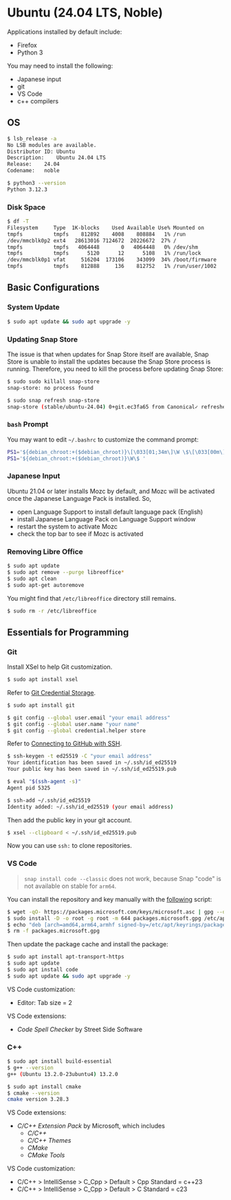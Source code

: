 # Ubuntu (24.04 LTS, Noble)

Applications installed by default include:

- Firefox
- Python 3

You may need to install the following:

- Japanese input
- git
- VS Code
- c++ compilers

## OS

```bash
$ lsb_release -a
No LSB modules are available.
Distributor ID:	Ubuntu
Description:	Ubuntu 24.04 LTS
Release:	24.04
Codename:	noble

$ python3 --version
Python 3.12.3
```

### Disk Space

```bash
$ df -T
Filesystem     Type  1K-blocks    Used Available Use% Mounted on
tmpfs          tmpfs    812892    4008    808884   1% /run
/dev/mmcblk0p2 ext4   28613016 7124672  20226672  27% /
tmpfs          tmpfs   4064448       0   4064448   0% /dev/shm
tmpfs          tmpfs      5120      12      5108   1% /run/lock
/dev/mmcblk0p1 vfat     516204  173106    343099  34% /boot/firmware
tmpfs          tmpfs    812888     136    812752   1% /run/user/1002
```

## Basic Configurations

### System Update

```bash
$ sudo apt update && sudo apt upgrade -y
```

### Updating Snap Store

The issue is that when updates for Snap Store itself are available, Snap Store is unable to install the updates because the Snap Store process is running. Therefore, you need to kill the process before updating Snap Store:

```bash
$ sudo sudo killall snap-store
snap-store: no process found

$ sudo snap refresh snap-store
snap-store (stable/ubuntu-24.04) 0+git.ec3fa65 from Canonical✓ refreshed
```

### `bash` Prompt

You may want to edit `~/.bashrc` to customize the command prompt:

```bash
PS1='${debian_chroot:+($debian_chroot)}\[\033[01;34m\]\W \$\[\033[00m\] '
PS1='${debian_chroot:+($debian_chroot)}\W\$ '
```

### Japanese Input

Ubuntu 21.04 or later installs Mozc by default, and Mozc will be activated once the Japanese Language Pack is installed. So,

- open Language Support to install default language pack (English)
- install Japanese Language Pack on Language Support window
- restart the system to activate Mozc
- check the top bar to see if Mozc is activated

### Removing Libre Office

```bash
$ sudo apt update
$ sudo apt remove --purge libreoffice*
$ sudo apt clean
$ sudo apt-get autoremove
```

You might find that `/etc/libreoffice` directory still remains.

```bash
$ sudo rm -r /etc/libreoffice
```

## Essentials for Programming

### Git

Install XSel to help Git customization.

```bash
$ sudo apt install xsel
```

Refer to [Git Credential Storage](https://git-scm.com/book/en/v2/Git-Tools-Credential-Storage).

```bash
$ sudo apt install git

$ git config --global user.email "your email address"
$ git config --global user.name "your name"
$ git config --global credential.helper store
```

Refer to [Connecting to GitHub with SSH](https://docs.github.com/en/github/authenticating-to-github/connecting-to-github-with-ssh).

```bash
$ ssh-keygen -t ed25519 -C "your email address"
Your identification has been saved in ~/.ssh/id_ed25519
Your public key has been saved in ~/.ssh/id_ed25519.pub

$ eval "$(ssh-agent -s)"
Agent pid 5325

$ ssh-add ~/.ssh/id_ed25519
Identity added: ~/.ssh/id_ed25519 (your email address)
```

Then add the public key in your git account.

```bash
$ xsel --clipboard < ~/.ssh/id_ed25519.pub
```

Now you can use `ssh:` to clone repositories.

### VS Code

> `snap install code --classic` does not work, because Snap "code" is not available on stable for `arm64`.

You can install the repository and key manually with the [following](https://code.visualstudio.com/docs/setup/linux) script:

```bash
$ wget -qO- https://packages.microsoft.com/keys/microsoft.asc | gpg --dearmor > packages.microsoft.gpg
$ sudo install -D -o root -g root -m 644 packages.microsoft.gpg /etc/apt/keyrings/packages.microsoft.gpg
$ echo "deb [arch=amd64,arm64,armhf signed-by=/etc/apt/keyrings/packages.microsoft.gpg] https://packages.microsoft.com/repos/code stable main" |sudo tee /etc/apt/sources.list.d/vscode.list > /dev/null
$ rm -f packages.microsoft.gpg
```

Then update the package cache and install the package:

```bash
$ sudo apt install apt-transport-https
$ sudo apt update
$ sudo apt install code
$ sudo apt update && sudo apt upgrade -y
```

VS Code customization:

- Editor: Tab size = 2

VS Code extensions:

- *Code Spell Checker* by Street Side Software

### C++

```bash
$ sudo apt install build-essential
$ g++ --version
g++ (Ubuntu 13.2.0-23ubuntu4) 13.2.0

$ sudo apt install cmake
$ cmake --version
cmake version 3.28.3
```

VS Code extensions:

- *C/C++ Extension Pack* by Microsoft, which includes
  - *C/C++*
  - *C/C++ Themes*
  - *CMake*
  - *CMake Tools*

VS Code customization:

- C/C++ > IntelliSense > C_Cpp > Default > Cpp Standard = c++23
- C/C++ > IntelliSense > C_Cpp > Default > C Standard = c23
